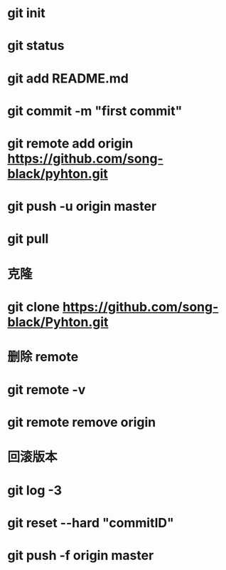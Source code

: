 # git init
# git status
# git add README.md
# git commit -m "first commit"
# git remote add origin https://github.com/song-black/pyhton.git
# git push -u origin master
# git pull

# 克隆
# git clone https://github.com/song-black/Pyhton.git

# 删除 remote
# git remote -v
# git remote remove origin

# 回滚版本
# git log -3
# git reset --hard "commitID"
# git push -f origin master